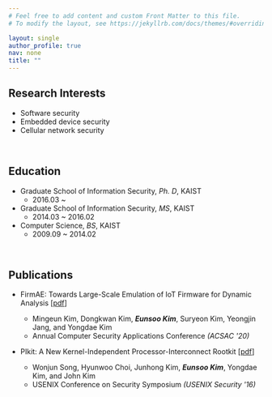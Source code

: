 ```yaml
---
# Feel free to add content and custom Front Matter to this file.
# To modify the layout, see https://jekyllrb.com/docs/themes/#overriding-theme-defaults

layout: single
author_profile: true
nav: none
title: ""
---
```

## Research Interests
* Software security
* Embedded device security
* Cellular network security

<br/>

## Education
* Graduate School of Information Security, *Ph. D*, KAIST
  + 2016.03 ~
* Graduate School of Information Security, *MS*, KAIST
  + 2014.03 ~ 2016.02
* Computer Science, *BS*, KAIST
  + 2009.09 ~ 2014.02

<br/>

## Publications
* FirmAE: Towards Large-Scale Emulation of IoT Firmware for Dynamic Analysis \[[pdf](https://syssec.kaist.ac.kr/pub/2020/kim_acsac2020.pdf)\]
  + Mingeun Kim, Dongkwan Kim, ***Eunsoo Kim***, Suryeon Kim, Yeongjin Jang, and Yongdae Kim
  + Annual Computer Security Applications Conference _(ACSAC '20)_

* PIkit: A New Kernel-Independent Processor-Interconnect Rootkit \[[pdf](https://syssec.kaist.ac.kr/pub/2016/song_usenix_sec2016.pdf)\]
  + Wonjun Song, Hyunwoo Choi, Junhong Kim, ***Eunsoo Kim***, Yongdae Kim, and John Kim
  + USENIX Conference on Security Symposium _(USENIX Security '16)_

